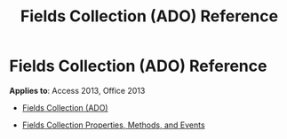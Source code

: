 ﻿---
title: Fields Collection (ADO) Reference
TOCTitle: Fields Collection (ADO)
ms:assetid: bf2f780e-8a29-4d20-a5ec-80567860d576
ms:mtpsurl: https://msdn.microsoft.com/library/JJ249929(v=office.15)
ms:contentKeyID: 48547480
ms.date: 09/18/2015
mtps_version: v=office.15
---

# Fields Collection (ADO) Reference


**Applies to**: Access 2013, Office 2013



  - [Fields Collection (ADO)](fields-collection-ado.md)

  - [Fields Collection Properties, Methods, and Events](fields-collection-properties-methods-and-events.md)


